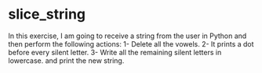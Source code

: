 # slice_string
In this exercise, I am going to receive a string from the user in Python and then perform the following actions: 1- Delete all the vowels.  2- It prints a dot before every silent letter.  3- Write all the remaining silent letters in lowercase. and print the new string.
